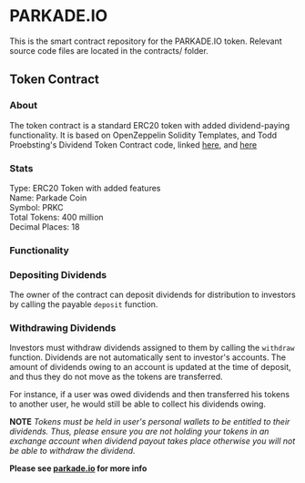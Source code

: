 # PARKADE.IO

This is the smart contract repository for the PARKADE.IO token. Relevant source code files are located in the contracts/ folder.

## Token Contract

### About
The token contract is a standard ERC20 token with added dividend-paying functionality. It is based on OpenZeppelin Solidity Templates, and Todd Proebsting's Dividend Token Contract code, linked [here](https://programtheblockchain.com/posts/2018/02/07/writing-a-simple-dividend-token-contract/), and [here](https://programtheblockchain.com/posts/2018/02/13/writing-a-robust-dividend-token-contract/)

### Stats
Type: ERC20 Token with added features\
Name: Parkade Coin\
Symbol: PRKC\
Total Tokens: 400 million\
Decimal Places: 18

### Functionality

### Depositing Dividends
The owner of the contract can deposit dividends for distribution to investors by calling the payable `deposit` function.

### Withdrawing Dividends
Investors must withdraw dividends assigned to them by calling the `withdraw` function. Dividends are not automatically sent to investor's accounts. The amount of dividends owing to an account is updated at the time of deposit, and thus they do not move as the tokens are transferred. 

For instance, if a user was owed dividends and then transferred his tokens to another user, he would still be able to collect his dividends owing.

**NOTE** _Tokens must be held in user's personal wallets to be entitled to their dividends. Thus, please ensure you are not holding your tokens in an exchange account when dividend payout takes place otherwise you will not be able to withdraw the dividend._

**Please see [parkade.io](http://www.parkade.io) for more info**